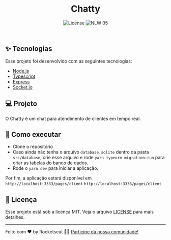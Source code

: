 <h1 align="center">Chatty</h1>

<p align="center">
  <img alt="License" src="https://img.shields.io/static/v1?label=license&message=MIT&color=8257E5&labelColor=000000">

 <img src="https://img.shields.io/static/v1?label=NLW&message=05&color=8257E5&labelColor=000000" alt="NLW 05" />
</p>

<br>

## ✨ Tecnologias

Esse projeto foi desenvolvido com as seguintes tecnologias:

- [Node.js](https://nodejs.org/en/)
- [Typescript](https://www.typescriptlang.org/)
- [Express](https://expressjs.com/pt-br/)
- [Socket.io](https://socket.io/)

## 💻 Projeto

O Chatty é um chat para atendimento de clientes em tempo real.

## 🚀 Como executar

- Clone o repositório
- Caso ainda não tenha o arquivo `database.sqlite` dentro da pasta `src/database`, crie esse arquivo e rode `yarn typeorm migration:run` para criar as tabelas do banco de dados.
- Rode o `yarn dev` para iniciar a aplicação.

Por fim, a aplicação estará disponível em `http://localhost:3333/pages/client`  `http://localhost:3333/pages/client`

## 📄 Licença

Esse projeto está sob a licença MIT. Veja o arquivo [LICENSE](LICENSE.md) para mais detalhes.

---

Feito com ♥ by Rocketseat 👋🏻 [Participe da nossa comunidade!](https://discordapp.com/invite/gCRAFhc)